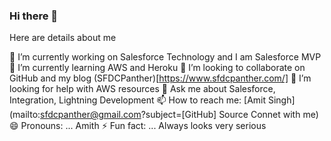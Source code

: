 ### Hi there 👋

<!--
**amitastreait/amitastreait** is a ✨ _special_ ✨ repository because its `README.md` (this file) appears on your GitHub profile.-->

Here are details about me

🔭 I’m currently working on Salesforce Technology and I am Salesforce MVP
🌱 I’m currently learning AWS and Heroku
👯 I’m looking to collaborate on GitHub and my blog (SFDCPanther)[https://www.sfdcpanther.com/]
🤔 I’m looking for help with AWS resources
💬 Ask me about Salesforce, Integration, Lightning Development
📫 How to reach me: [Amit Singh](mailto:sfdcpanther@gmail.com?subject=[GitHub] Source Connet with me)
😄 Pronouns: ... Amith
⚡ Fun fact: ... Always looks very serious 

